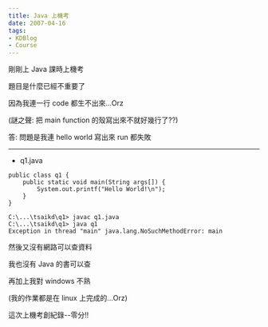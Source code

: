 ```yaml
---
title: Java 上機考
date: 2007-04-16
tags:
- KDBlog
- Course
---
```

剛剛上 Java 課時上機考

題目是什麼已經不重要了

因為我連一行 code 都生不出來...Orz

(謎之聲: 把 main function 的殼寫出來不就好幾行了??)

答: 問題是我連 hello world 寫出來 run 都失敗

---

* q1.java

```
public class q1 {
	public static void main(String args[]) {
		System.out.printf("Hello World!\n");
	}
}
```

```
C:\...\tsaikd\q1> javac q1.java
C:\...\tsaikd\q1> java q1
Exception in thread "main" java.lang.NoSuchMethodError: main
```

然後又沒有網路可以查資料

我也沒有 Java 的書可以查

再加上我對 windows 不熟

(我的作業都是在 linux 上完成的...Orz)

這次上機考創紀錄--零分!!

